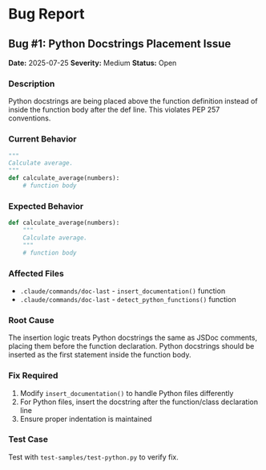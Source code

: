 # Bug Report

## Bug #1: Python Docstrings Placement Issue
**Date:** 2025-07-25
**Severity:** Medium
**Status:** Open

### Description
Python docstrings are being placed above the function definition instead of inside the function body after the def line. This violates PEP 257 conventions.

### Current Behavior
```python
"""
Calculate average.
"""
def calculate_average(numbers):
    # function body
```

### Expected Behavior
```python
def calculate_average(numbers):
    """
    Calculate average.
    """
    # function body
```

### Affected Files
- `.claude/commands/doc-last` - `insert_documentation()` function
- `.claude/commands/doc-last` - `detect_python_functions()` function

### Root Cause
The insertion logic treats Python docstrings the same as JSDoc comments, placing them before the function declaration. Python docstrings should be inserted as the first statement inside the function body.

### Fix Required
1. Modify `insert_documentation()` to handle Python files differently
2. For Python files, insert the docstring after the function/class declaration line
3. Ensure proper indentation is maintained

### Test Case
Test with `test-samples/test-python.py` to verify fix.